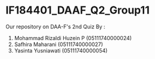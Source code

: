 # IF184401_DAAF_Q2_Group11
Our repository on DAA-F's 2nd Quiz
By :
1) Mohammad Rizaldi Huzein P (05111740000024)
2) Safhira Maharani          (05111740000027)
3) Yasinta Yusniawati        (05111740000054)